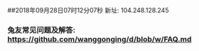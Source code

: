 ##2018年09月28日07时12分07秒 新址: 104.248.128.245
### 兔友常见问题及解答: https://github.com/wanggonging/d/blob/w/FAQ.md
